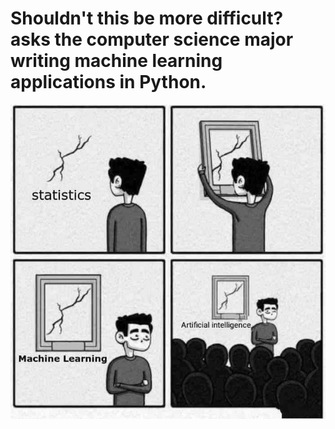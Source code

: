 # Shouldn't this be more difficult? asks the computer science major writing machine learning applications in Python.
![Machine Learning](https://github.com/ErikPohl-Lot49-Projects/Erik-Pohl-Repo/blob/master/media/machine_learning.jpg)



